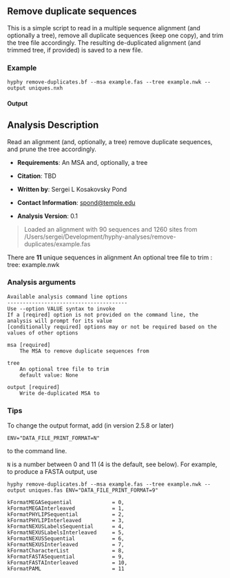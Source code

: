 ## Remove duplicate sequences

This is a simple script to read in a multiple sequence alignment (and optionally a tree), remove all duplicate sequences (keep one copy), and trim the tree file accordingly. The resulting de-duplicated alignment (and trimmed tree, if provided) is saved to a new file.

### Example

```
hyphy remove-duplicates.bf --msa example.fas --tree example.nwk --output uniques.nxh
```

#### Output

Analysis Description
--------------------
 Read an alignment (and, optionally, a tree) remove duplicate sequences,
and prune the tree accordingly. 

- __Requirements__: An MSA and, optionally, a tree

- __Citation__: TBD

- __Written by__: Sergei L Kosakovsky Pond

- __Contact Information__: spond@temple.edu

- __Analysis Version__: 0.1

> Loaded an alignment with 90 sequences and 1260 sites from /Users/sergei/Development/hyphy-analyses/remove-duplicates/example.fas

There are **11** unique sequences in alignment 
An optional tree file to trim : tree: example.nwk


### Analysis arguments

```
Available analysis command line options
---------------------------------------
Use --option VALUE syntax to invoke
If a [reqired] option is not provided on the command line, the analysis will prompt for its value
[conditionally required] options may or not be required based on the values of other options

msa [required]
	The MSA to remove duplicate sequences from

tree
	An optional tree file to trim
	default value: None

output [required]
	Write de-duplicated MSA to
```

### Tips

To change the output format, add (in version 2.5.8 or later)

```
ENV="DATA_FILE_PRINT_FORMAT=N"
```

to the command line.

`N` is a number between 0 and 11 (4 is the default, see below). For example, to produce a FASTA output, use 

```
hyphy remove-duplicates.bf --msa example.fas --tree example.nwk --output uniques.fas ENV="DATA_FILE_PRINT_FORMAT=9"
```

```
kFormatMEGASequential             = 0,
kFormatMEGAInterleaved            = 1,
kFormatPHYLIPSequential           = 2,
kFormatPHYLIPInterleaved          = 3,
kFormatNEXUSLabelsSequential      = 4,
kFormatNEXUSLabelsInterleaved     = 5,
kFormatNEXUSSequential            = 6,
kFormatNEXUSInterleaved           = 7,
kFormatCharacterList              = 8,
kFormatFASTASequential            = 9,
kFormatFASTAInterleaved           = 10,
kFormatPAML                       = 11

```